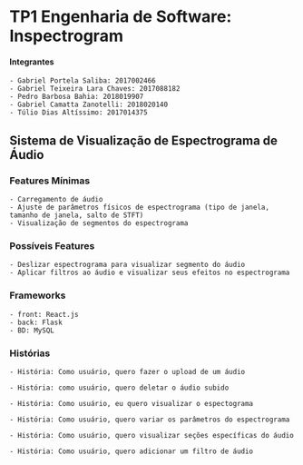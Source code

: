 # TP1 Engenharia de Software: Inspectrogram

#### Integrantes

    - Gabriel Portela Saliba: 2017002466
    - Gabriel Teixeira Lara Chaves: 2017088182
    - Pedro Barbosa Bahia: 2018019907
    - Gabriel Camatta Zanotelli: 2018020140
    - Túlio Dias Altíssimo: 2017014375

## Sistema de Visualização de Espectrograma de Áudio

### Features Mínimas

    - Carregamento de áudio
    - Ajuste de parâmetros físicos de espectrograma (tipo de janela, tamanho de janela, salto de STFT)
    - Visualização de segmentos do espectrograma

### Possíveis Features

    - Deslizar espectrograma para visualizar segmento do áudio
    - Aplicar filtros ao áudio e visualizar seus efeitos no espectrograma

### Frameworks

    - front: React.js
    - back: Flask
    - BD: MySQL

### Histórias

    - História: Como usuário, quero fazer o upload de um áudio
    
    - História: como usuário, quero deletar o áudio subido
    
    - História: Como usuário, eu quero visualizar o espectograma
    
    - História: Como usuário, quero variar os parâmetros do espectrograma
    
    - História: Como usuário, quero visualizar seções específicas do áudio
    
    - História: Como usuário, quero adicionar um filtro de áudio
